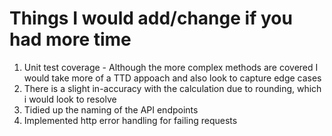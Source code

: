 # Things I would add/change if you had more time

1. Unit test coverage - Although the more complex methods are covered I would take more of a TTD appoach and also look to capture edge cases
2. There is a slight in-accuracy with the calculation due to rounding, which i would look to resolve
3. Tidied up the naming of the API endpoints
4. Implemented http error handling for failing requests

